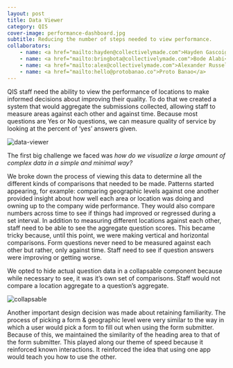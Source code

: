 ```yaml
---
layout: post
title: Data Viewer
category: QIS
cover-image: performance-dashboard.jpg
subtitle: Reducing the number of steps needed to view performance.
collaborators:
    - name: <a href="mailto:hayden@collectivelymade.com">Hayden Gascoigne</a>
    - name: <a href="mailto:bringbota@collectivelymade.com">Bode Alabi</a>
    - name: <a href="mailto:alex@collectivelymade.com">Alexander Russell</a>
    - name: <a href="mailto:hello@protobanao.co">Proto Banao</a>
---
```

QIS staff need the ability to view the performance of locations to make informed decisions about improving their quality. To do that we created a system that would aggregate the submissions collected, allowing staff to measure areas against each other and against time. Because most questions are Yes or No questions, we can measure quality of service by looking at the percent of ‘yes’ answers given.

<img src="{{ site.baseurl }}/img/data-viewer-1.png" alt="data-viewer" />

The first big challenge we faced was <i>how do we visualize a large amount of complex data in a simple and minimal way?</i> 

We broke down the process of viewing this data to determine all the different kinds of comparisons that needed to be made. Patterns started appearing, for example: comparing geographic levels against one another provided insight about how well each area or location was doing and owning up to the company wide performance. They would also compare numbers across time to see if things had improved or regressed during a set interval. In addition to measuring different locations against each other, staff need to be able to see the aggregate question scores. This became tricky because, until this point, we were making vertical and horizontal comparisons. Form questions never need to be measured against each other but rather, only against time. Staff need to see if question answers were improving or getting worse.

We opted to hide actual question data in a collapsable component because while necessary to see, it was it’s own set of comparisons. Staff would not compare a location aggregate to a question’s aggregate.

<img src="{{ site.baseurl }}/img/collapsable.gif" alt="collapsable" />

Another important design decision was made about retaining familiarity. The process of picking a form & geographic level were very similar to the way in which a user would pick a form to fill out when using the form submitter. Because of this, we maintained the similarity of the heading area to that of the form submitter. This played along our theme of speed because it reinforced known interactions. It reinforced the idea that using one app would teach you how to use the other.
